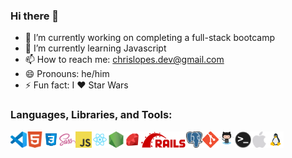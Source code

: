 ### Hi there 👋

- 🔭 I’m currently working on completing a full-stack bootcamp
- 🌱 I’m currently learning Javascript
- 📫 How to reach me: chrislopes.dev@gmail.com
- 😄 Pronouns: he/him
- ⚡ Fun fact: I ❤️ Star Wars

### Languages, Libraries, and Tools:

[<img align="left" alt="Visual Studio Code" width="26px" src="./docs/vscode.png" />](https://visualstudio.microsoft.com/)
[<img align="left" alt="HTML5" width="26px" src="./docs/html5.png" />](https://developer.mozilla.org/en-US/docs/Glossary/HTML5)
[<img align="left" alt="CSS3" width="26px" src="./docs/css3.png" />](https://developer.mozilla.org/en-US/docs/Web/CSS)
[<img align="left" alt="Sass" width="26px" src="./docs/sass.png" />](https://sass-lang.com/)
[<img align="left" alt="JavaScript" width="26px" src="./docs/javascript.png" />](https://developer.mozilla.org/en-US/docs/Web/JavaScript)
[<img align="left" alt="React" width="26px" src="./docs/react.png" />](https://reactjs.org/)
[<img align="left" alt="Node.js" width="26px" src="./docs/nodejs.png" />](https://nodejs.org/en/)
[<img align="left" alt="Ruby" width="26px" src="./docs/ruby.png" />](https://www.ruby-lang.org/en/)
[<img align="left" alt="Rails" height="26px" src="./docs/rails.png" />](https://rubyonrails.org/)
[<img align="left" alt="PostgreSQL" width="26px" src="./docs/elephant.png" />](https://www.postgresql.org/)
[<img align="left" alt="Git" width="26px" src="./docs/git-icon.png" />](https://git-scm.com/)
[<img align="left" alt="GitHub" width="26px" src="./docs/Octocat.png" />](https://github.com/)
[<img align="left" alt="Terminal" width="26px" src="./docs/terminal.png" />](https://iterm2.com/)
[<img align="left" alt="Apple" width="26px" src="./docs/apple.png" />](https://apple.ca/)
[<img align="left" alt="Linux" width="26px" src="./docs/linux.png" />](https://www.linux.org/)

<!--
[<img align="left" alt="React" width="26px" src="https://raw.githubusercontent.com/github/explore/80688e429a7d4ef2fca1e82350fe8e3517d3494d/topics/react/react.png" />][reactplaylist]
[<img align="left" alt="Gatsby" width="26px" src="https://raw.githubusercontent.com/github/explore/e94815998e4e0713912fed477a1f346ec04c3da2/topics/gatsby/gatsby.png" />][webdevplaylist]
[<img align="left" alt="GraphQL" width="26px" src="https://raw.githubusercontent.com/github/explore/80688e429a7d4ef2fca1e82350fe8e3517d3494d/topics/graphql/graphql.png" />][webdevplaylist]
[<img align="left" alt="Deno" width="26px" src="https://raw.githubusercontent.com/github/explore/361e2821e2dea67711cde99c9c40ed357061cf27/topics/deno/deno.png" />][webdevplaylist]
[<img align="left" alt="SQL" width="26px" src="https://raw.githubusercontent.com/github/explore/80688e429a7d4ef2fca1e82350fe8e3517d3494d/topics/sql/sql.png" />][webdevplaylist]
[<img align="left" alt="MySQL" width="26px" src="https://raw.githubusercontent.com/github/explore/80688e429a7d4ef2fca1e82350fe8e3517d3494d/topics/mysql/mysql.png" />][webdevplaylist]
[<img align="left" alt="MongoDB" width="26px" src="https://raw.githubusercontent.com/github/explore/80688e429a7d4ef2fca1e82350fe8e3517d3494d/topics/mongodb/mongodb.png" />][webdevplaylist]
-->

<!--
**chrislopesdev/chrislopesdev** is a ✨ _special_ ✨ repository because its `README.md` (this file) appears on your GitHub profile.

Here are some ideas to get you started:

- 🔭 I’m currently working on ...
- 🌱 I’m currently learning ...
- 👯 I’m looking to collaborate on ...
- 🤔 I’m looking for help with ...
- 💬 Ask me about ...
- 📫 How to reach me: ...
- 😄 Pronouns: ...
- ⚡ Fun fact: ...
-->
